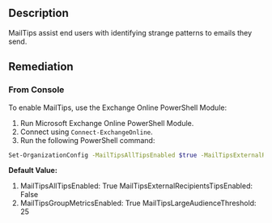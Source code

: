## Description

MailTips assist end users with identifying strange patterns to emails they send.

## Remediation

### From Console

To enable MailTips, use the Exchange Online PowerShell Module:

1. Run Microsoft Exchange Online PowerShell Module.
2. Connect using `Connect-ExchangeOnline`.
3. Run the following PowerShell command:

```bash
Set-OrganizationConfig -MailTipsAllTipsEnabled $true -MailTipsExternalRecipientsTipsEnabled $true -MailTipsGroupMetricsEnabled $true -MailTipsLargeAudienceThreshold '25'
```
**Default Value:**


1. MailTipsAllTipsEnabled: True MailTipsExternalRecipientsTipsEnabled: False
2. MailTipsGroupMetricsEnabled: True MailTipsLargeAudienceThreshold: 25
